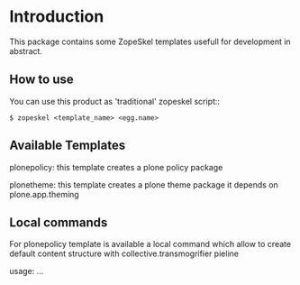 Introduction
============

This package contains some ZopeSkel templates usefull for development in abstract.


How to use
----------

You can use this product as 'traditional' zopeskel script::

    $ zopeskel <template_name> <egg.name>


Available Templates
-------------------

plonepolicy:
this template creates a plone policy package

plonetheme:
this template creates a plone theme package it depends on plone.app.theming


Local commands
--------------

For plonepolicy template is available a local command which allow to create default content structure with collective.transmogrifier pieline

usage:
 ...
